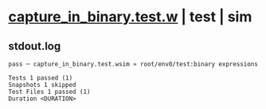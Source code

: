 # [capture_in_binary.test.w](../../../../../tests/valid/capture_in_binary.test.w) | test | sim

## stdout.log
```log
pass ─ capture_in_binary.test.wsim » root/env0/test:binary expressions

Tests 1 passed (1)
Snapshots 1 skipped
Test Files 1 passed (1)
Duration <DURATION>
```

